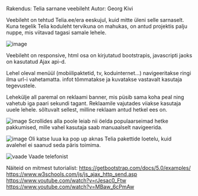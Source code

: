 Rakendus: Telia sarnane veebileht
Autor: Georg Kivi

Veebileht on tehtud Telia.ee/era eeskujul, kuid mitte üleni selle sarnaselt. Kuna tegelik Telia koduleht tervikuna on mahukas, on  antud projektis palju nuppe, mis viitavad tagasi samale lehele.

![image](https://user-images.githubusercontent.com/78801020/121726844-c40d4600-caf3-11eb-8e78-6cd4cbe10422.png)

Veebileht on responsive, html osa on kirjutatud bootstrapis, javascripti jaoks on kasutatud Ajax api-d.

Lehel oleval menüül (mobiilipaktetid, tv, koduinternet...) navigeeritakse ringi ilma url-i vahetamatta. infot tõmmatakse ja kuvatakse vastavalt kasutaja tegevustele.

Lehekülje all paremal on reklaami banner, mis püsib sama koha peal ning vahetub iga paari sekundi tagant. Reklaamile vajutades viiakse kasutaja uuele lehele. sõltuvalt sellest, milline reklaam antud hetkel ees on.

![image](https://user-images.githubusercontent.com/78801020/121727902-34689700-caf5-11eb-99de-4d13a48b0298.png)
Scrollides alla poole leiab nii öelda populaarseimad hetke pakkumised, mille vahel kasutaja saab manuaalselt navigeerida.

![image](https://user-images.githubusercontent.com/78801020/121728198-9cb77880-caf5-11eb-80bc-3fdd8ce6e8ee.png)
Oli katse luua ka pop up aknas Telia pakettide loetelu, kuid avalehel ei saanud seda päris toimima.

![vaade](https://user-images.githubusercontent.com/78801020/121730383-4861c800-caf8-11eb-8186-4aaecdfc88cc.png)
Vaade telefonist

Näiteid on mitmest tutorialist:
https://getbootstrap.com/docs/5.0/examples/
https://www.w3schools.com/js/js_ajax_http_send.asp
https://www.youtube.com/watch?v=rJesac0_Ftw
https://www.youtube.com/watch?v=MBaw_6cPmAw
